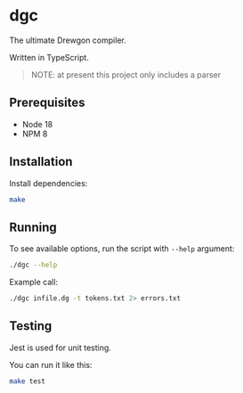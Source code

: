 # dgc

The ultimate Drewgon compiler.

Written in TypeScript.

> NOTE: at present this project only includes a parser

## Prerequisites

- Node 18
- NPM 8

## Installation

Install dependencies: 

```sh
make
```

## Running

To see available options, run the script with `--help` argument:

```sh
./dgc --help
```

Example call:

```sh
./dgc infile.dg -t tokens.txt 2> errors.txt
```

## Testing

Jest is used for unit testing.

You can run it like this:

```sh
make test
```